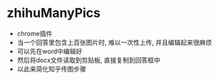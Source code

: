 # zhihuManyPics

* chrome插件
* 当一个回答里包含上百张图片时, 难以一次性上传, 并且编辑起来很麻烦
* 可以先在word中编辑好
* 然后将docx文件读取到剪贴板, 直接复制到回答框中
* 以此来简化知乎传图步骤